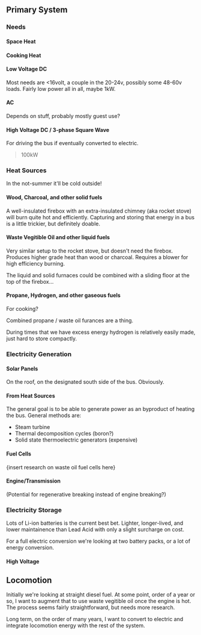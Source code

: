 
## Primary System

### Needs

#### Space Heat

#### Cooking Heat

#### Low Voltage DC

Most needs are <16volt, a couple in the 20-24v, possibly some 48-60v loads.
Fairly low power all in all, maybe 1kW.

#### AC

Depends on stuff, probably mostly guest use?

#### High Voltage DC / 3-phase Square Wave

For driving the bus if eventually converted to electric.
>100kW

### Heat Sources

In the not-summer it'll be cold outside!

#### Wood, Charcoal, and other solid fuels

A well-insulated firebox with an extra-insulated chimney (aka rocket stove) will burn quite hot and efficiently.
Capturing and storing that energy in a bus is a little trickier, but definitely doable.

#### Waste Vegitible Oil and other liquid fuels

Very similar setup to the rocket stove, but doesn't need the firebox.
Produces higher grade heat than wood or charcoal.
Requires a blower for high efficiency burning.

The liquid and solid furnaces could be combined with a sliding floor at the top of the firebox...

#### Propane, Hydrogen, and other gaseous fuels

For cooking?

Combined propane / waste oil furances are a thing.

During times that we have excess energy hydrogen is relatively easily made,
just hard to store compactly.

### Electricity Generation

#### Solar Panels

On the roof, on the designated south side of the bus. Obviously.

#### From Heat Sources

The general goal is to be able to generate power as an byproduct of heating the bus.
General methods are:

* Steam turbine
* Thermal decomposition cycles (boron?)
* Solid state thermoelectric generators (expensive)

#### Fuel Cells

{insert research on waste oil fuel cells here}

#### Engine/Transmission

(Potential for regenerative breaking instead of engine breaking?)

### Electricity Storage

Lots of Li-ion batteries is the current best bet.
Lighter, longer-lived, and lower maintainence than Lead Acid with only a slight surcharge on cost.

For a full electric conversion we're looking at two battery packs, or a lot of energy conversion.

#### High Voltage

## Locomotion

Initially we're looking at straight diesel fuel.
At some point, order of a year or so,
I want to augment that to use waste vegitible oil once the engine is hot.
The process seems fairly straightforward, but needs more research.

Long term, on the order of many years,
I want to convert to electric and integrate locomotion energy with the rest of the system.

